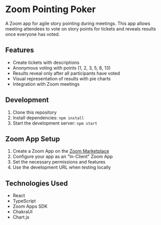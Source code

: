 # Zoom Pointing Poker

A Zoom app for agile story pointing during meetings. This app allows meeting attendees to vote on story points for tickets and reveals results once everyone has voted.

## Features

- Create tickets with descriptions
- Anonymous voting with points (1, 2, 3, 5, 8, 13)
- Results reveal only after all participants have voted
- Visual representation of results with pie charts
- Integration with Zoom meetings

## Development

1. Clone this repository
2. Install dependencies: `npm install`
3. Start the development server: `npm start`

## Zoom App Setup

1. Create a Zoom App on the [Zoom Marketplace](https://marketplace.zoom.us/)
2. Configure your app as an "In-Client" Zoom App
3. Set the necessary permissions and features
4. Use the development URL when testing locally

## Technologies Used

- React
- TypeScript
- Zoom Apps SDK
- ChakraUI
- Chart.js 